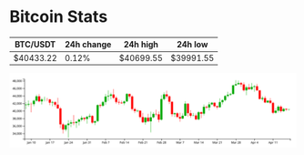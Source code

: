 # Bitcoin Stats

BTC/USDT|24h change|24h high|24h low|
|---|---|---|---|
|$40433.22|0.12%|$40699.55|$39991.55|

<img src="./chart.svg">
